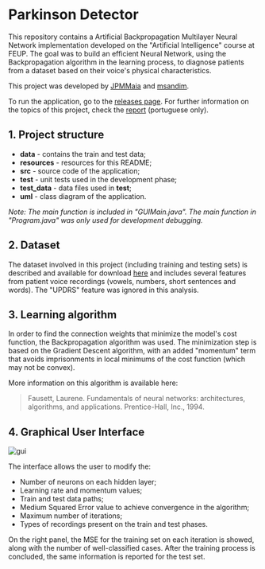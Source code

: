 # Parkinson Detector 

This repository contains a Artificial Backpropagation Multilayer Neural Network implementation developed on the "Artificial Intelligence" course at FEUP.
The goal was to build an efficient Neural Network, using the Backpropagation algorithm in the learning process, to diagnose patients from a dataset based on their voice's physical characteristics.

This project was developed by [JPMMaia](https://github.com/JPMMaia) and [msandim](https://github.com/msandim).

To run the application, go to the [releases page](https://github.com/msandim/neural-net-iart/releases). For further information on the topics of this project, check the [report](https://github.com/msandim/neural-net-iart/raw/master/resources/report.pdf) (portuguese only).

## 1. Project structure

- **data** - contains the train and test data;
- **resources** - resources for this README;
- **src** - source code of the application;
- **test** - unit tests used in the development phase;
- **test_data** - data files used in **test**;
- **uml** - class diagram of the application.

*Note: The main function is included in "GUIMain.java". The main function in "Program.java" was only used for development debugging.*

## 2. Dataset

The dataset involved in this project (including training and testing sets) is described and available for download [here](https://archive.ics.uci.edu/ml/datasets/Parkinson+Speech+Dataset+with++Multiple+Types+of+Sound+Recordings) and includes several features from patient voice recordings (vowels, numbers, short sentences and words). The "UPDRS" feature was ignored in this analysis.

## 3. Learning algorithm

In order to find the connection weights that minimize the model's cost function, the Backpropagation algorithm was used. The minimization step is based on the Gradient Descent algorithm, with an added "momentum" term that avoids imprisonments in local minimums of the cost function (which may not be convex).

More information on this algorithm is available here:
> Fausett, Laurene. Fundamentals of neural networks: architectures, algorithms, and applications. Prentice-Hall, Inc., 1994.

## 4. Graphical User Interface

![gui](https://github.com/msandim/neural-net-iart/raw/master/resources/gui.png)

The interface allows the user to modify the:
* Number of neurons on each hidden layer;
* Learning rate and momentum values;
* Train and test data paths;
* Medium Squared Error value to achieve convergence in the algorithm;
* Maximum number of iterations;
* Types of recordings present on the train and test phases.

On the right panel, the MSE for the training set on each iteration is showed, along with the number of well-classified cases. After the training process is concluded, the same information is reported for the test set.
